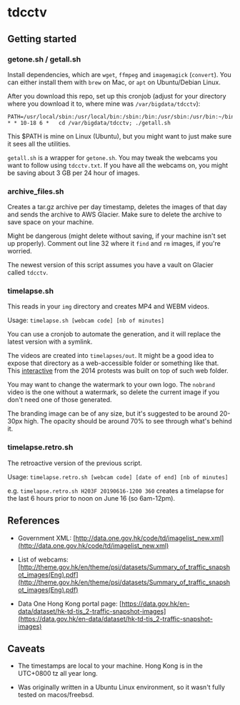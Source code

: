 # tdcctv

## Getting started

### getone.sh / getall.sh

Install dependencies, which are `wget`, `ffmpeg` and `imagemagick` (`convert`). You can either install them with `brew` on Mac, or `apt` on Ubuntu/Debian Linux.

After you download this repo, set up this cronjob (adjust for your directory where you download it to, where mine was `/var/bigdata/tdcctv`):

```
PATH=/usr/local/sbin:/usr/local/bin:/sbin:/bin:/usr/sbin:/usr/bin:~/bin
* * 10-18 6 *   cd /var/bigdata/tdcctv; ./getall.sh
```

This $PATH is mine on Linux (Ubuntu), but you might want to just make sure it sees all the utilities.

`getall.sh` is a wrapper for `getone.sh`. You may tweak the webcams you want to follow using `tdcctv.txt`. If you have all the webcams on, you might be saving about 3 GB per 24 hour of images.

### archive_files.sh

Creates a tar.gz archive per day timestamp, deletes the images of that day and sends the archive to AWS Glacier. Make sure to delete the archive to save space on your machine.

Might be dangerous (might delete without saving, if your machine isn't set up properly). Comment out line 32 where it `find` and `rm` images, if you're worried.

The newest version of this script assumes you have a vault on Glacier called `tdcctv`.

### timelapse.sh

This reads in your `img` directory and creates MP4 and WEBM videos.

Usage: `timelapse.sh [webcam code] [nb of minutes]`

You can use a cronjob to automate the generation, and it will replace the latest version with a symlink.
 
The videos are created into `timelapses/out`. It might be a good idea to expose that directory as a web-accessible folder or something like that. This [interactive](http://multimedia.scmp.com/occupylapse/) from the 2014 protests was built on top of such web folder.

You may want to change the watermark to your own logo. The `nobrand` video is the one without a watermark, so delete the current image if you don't need one of those generated.

The branding image can be of any size, but it's suggested to be around 20-30px high. The opacity should be around 70% to see through what's behind it.

### timelapse.retro.sh

The retroactive version of the previous script.

Usage: `timelapse.retro.sh [webcam code] [date of end] [nb of minutes]`

e.g. `timelapse.retro.sh H203F 20190616-1200 360` creates a timelapse for the last 6 hours prior to noon on June 16 (so 6am-12pm).

## References

* Government XML: [http://data.one.gov.hk/code/td/imagelist_new.xml](http://data.one.gov.hk/code/td/imagelist_new.xml)

* List of webcams: [http://theme.gov.hk/en/theme/psi/datasets/Summary_of_traffic_snapshot_images(Eng).pdf](http://theme.gov.hk/en/theme/psi/datasets/Summary_of_traffic_snapshot_images(Eng).pdf)

* Data One Hong Kong portal page: [https://data.gov.hk/en-data/dataset/hk-td-tis_2-traffic-snapshot-images](https://data.gov.hk/en-data/dataset/hk-td-tis_2-traffic-snapshot-images)

## Caveats

* The timestamps are local to your machine. Hong Kong is in the UTC+0800 tz all year long.

* Was originally written in a Ubuntu Linux environment, so it wasn't fully tested on macos/freebsd.
